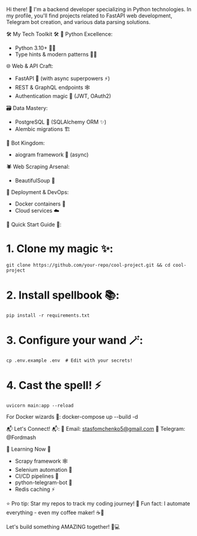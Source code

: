Hi there! 👋 I'm a backend developer specializing in Python technologies. In my profile, you'll find projects related to FastAPI web development, Telegram bot creation, and various data parsing solutions.

🛠️ My Tech Toolkit 🛠️
🐍 Python Excellence:
  - Python 3.10+ 🐍✨
  - Type hints & modern patterns 🧠💡

🌐 Web & API Craft:
  - FastAPI 🚀 (with async superpowers ⚡)
  - REST & GraphQL endpoints 🕸️  
  - Authentication magic 🔐 (JWT, OAuth2)

🗃️ Data Mastery:
  - PostgreSQL 🐘 (SQLAlchemy ORM ✨)
  - Alembic migrations 🏗️

🤖 Bot Kingdom:
  - aiogram framework 👾 (async)

🕷️ Web Scraping Arsenal:
  - BeautifulSoup 🍜

🚢 Deployment & DevOps:
  - Docker containers 🐳
  - Cloud services ☁️
  
🚀 Quick Start Guide 🚀:
  # 1. Clone my magic ✨:
    git clone https://github.com/your-repo/cool-project.git && cd cool-project

  # 2. Install spellbook 📚:
    pip install -r requirements.txt

  # 3. Configure your wand 🪄:
    cp .env.example .env  # Edit with your secrets!

  # 4. Cast the spell! ⚡
    uvicorn main:app --reload
  For Docker wizards 🐳:
    docker-compose up --build -d

📬 Let's Connect! 📬:
💌 Email: stasfomchenko5@gmail.com
📱 Telegram: @Fordmash

🌱 Learning Now 🌱
  - Scrapy framework 🕸️
  - Selenium automation 🤖
  - CI/CD pipelines 🔄
  - python-telegram-bot 🤖
  - Redis caching ⚡

⭐ Pro tip: Star my repos to track my coding journey!
🔮 Fun fact: I automate everything - even my coffee maker! ☕🤖

Let's build something AMAZING together! 🚀💻
